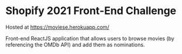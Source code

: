 # Shopify 2021 Front-End Challenge

Hosted at https://moviese.herokuapp.com/

Front-end ReactJS application that allows users to browse movies (by referencing the OMDb API) and add them as nominations.
